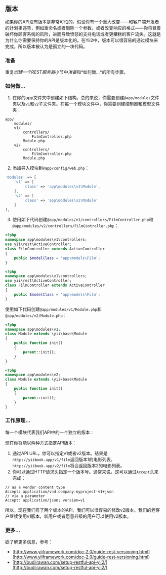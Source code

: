 ## 版本

如果你的API没有版本是非常可怕的。假设你有一个重大改变——和客户端开发者的计划相违背，例如重命名或者删除一个参数，或者改变响应的格式——你将冒着破坏你顾客系统的风险，进而导致愤怒的支持电话或者更糟糕的客户流失。这就是为什么你需要保持你的API是版本化的。在Yii2中，版本可以很容易的通过模块来完成，所以版本被认为是孤立的一块代码。

### 准备

重复*创建一个REST服务器*小节中*准备*和*如何做...*的所有步骤。

### 如何做...

1. 在你的app文件夹中创建如下结构。总的来说，你需要创建`@app/modules`文件夹以及`v1`和`v2`子文件夹。在每一个模块文件中，你需要创建控制器和模型文件夹：

```
app/
    modules/
    v1/
        controllers/
            FilmController.php
        Module.php
    v2/
        controllers/
            FilmController.php
        Module.php
```

2. 添加导入模块到`@app/config/web.php`：

```php
'modules' => [
    'v1' => [
        'class' => 'app\modules\v1\Module',
    ],
    'v2' => [
        'class' => 'app\modules\v2\Module'
    ]
],
```

3. 使用如下代码创建`@app/modules/v1/controllers/FilmController.php`和`@app/modules/v2/controllers/FilmController.php`：

```php
<?php
namespace app\modules\v1\controllers;
use yii\rest\ActiveController;
class FilmController extends ActiveController
{
    public $modelClass = 'app\models\Film';
}
```


```php
<?php
namespace app\modules\v1\controllers;
use yii\rest\ActiveController;
class FilmController extends ActiveController
{
    public $modelClass = 'app\models\Film';
}
```

使用如下代码创建`@app/modules/v1/Module.php`和`@app/modules/v2/Module.php`：

```php
<?php
namespace app\modules\v1;
class Module extends \yii\base\Module
{
    public function init()
    {
        parent::init();
    }
}
```

```php
<?php
namespace app\modules\v2;
class Module extends \yii\base\Module
{
    public function init()
    {
        parent::init();
    }
}
```

### 工作原理...

每一个模块代表我们API中的一个独立的版本：

现在你将能以两种方式指定API版本：

1. 通过API URL。你可以指定v1或者v2版本。结果是`http://yiibook.app/v1/film`返回版本1的电影列表，`http://yiibook.app/v2/film`将会返回版本2的电影列表。
2. 你可以通过HTTP请求头指定一个版本号。通常来说，这可以通过`Accept`头来完成：

```
// as a vendor content type
Accept: application/vnd.company.myproject-v1+json
// via a parameter
Accept: application/json; version=v1
```

所以，现在我们有了两个版本的API，我们可以很容易的修改v2版本。我们的老客户继续使用v1版本，新用户或者愿意升级的用户可以使用v2版本。

### 更多...

欲了解更多信息，参考：

- [http://www.yiiframework.com/doc-2.0/guide-rest-versioning.html](http://www.yiiframework.com/doc-2.0/guide-rest-versioning.html)
- [http://budiirawan.com/setup-restful-api-yii2/](http://budiirawan.com/setup-restful-api-yii2/)
